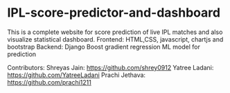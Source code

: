 # IPL-score-predictor-and-dashboard
This is a complete website for score prediction of live IPL matches and also visualize statistical dashboard.
Frontend: HTML,CSS, javascript, chartjs and bootstrap
Backend: Django
Boost gradient regression ML model for prediction

Contributors:
Shreyas Jain: https://github.com/shrey0912
Yatree Ladani: https://github.com/YatreeLadani
Prachi Jethava: https://github.com/prachi1211
